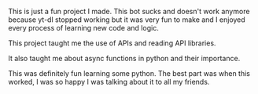 This is just a fun project I made. This bot sucks and doesn't work anymore because yt-dl stopped working but it was very fun to make and I enjoyed every process of learning new code and logic.

This project taught me the use of APIs and reading API libraries. 

It also taught me about async functions in python and their importance. 

This was definitely fun learning some python. The best part was when this worked, I was so happy I was talking about it to all my friends. 

